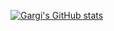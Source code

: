 [![Gargi's GitHub stats](https://github-readme-stats.vercel.app/api?username=gargivaidya&show_icons=true&theme=cobalt)](https://github.com/gargivaidya/github-readme-stats)
